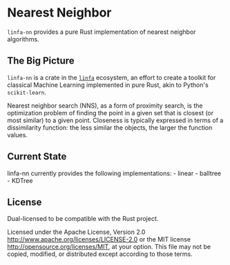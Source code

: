 # Nearest Neighbor

`linfa-nn` provides a pure Rust implementation of nearest neighbor algorithms.

## The Big Picture

`linfa-nn` is a crate in the [`linfa`](https://crates.io/crates/linfa) ecosystem, an effort to create a toolkit for classical Machine Learning implemented in pure Rust, akin to Python's `scikit-learn`.

Nearest neighbor search (NNS), as a form of proximity search, is the optimization problem of finding the point in a given set that is closest (or most similar) to a given point. Closeness is typically expressed in terms of a dissimilarity function: the less similar the objects, the larger the function values. 

## Current State

 linfa-nn currently provides the following implementations:
    - linear
    - balltree
    - KDTree


## License
Dual-licensed to be compatible with the Rust project.

Licensed under the Apache License, Version 2.0 <http://www.apache.org/licenses/LICENSE-2.0> or the MIT license <http://opensource.org/licenses/MIT>, at your option. This file may not be copied, modified, or distributed except according to those terms.
